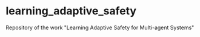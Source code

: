 # learning_adaptive_safety
Repository of the work "Learning Adaptive Safety for Multi-agent Systems"

